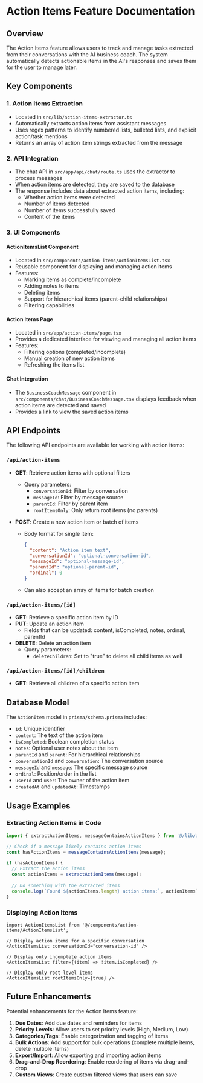 # Action Items Feature Documentation

## Overview

The Action Items feature allows users to track and manage tasks extracted from their conversations with the AI business coach. The system automatically detects actionable items in the AI's responses and saves them for the user to manage later.

## Key Components

### 1. Action Items Extraction

- Located in `src/lib/action-items-extractor.ts`
- Automatically extracts action items from assistant messages
- Uses regex patterns to identify numbered lists, bulleted lists, and explicit action/task mentions
- Returns an array of action item strings extracted from the message

### 2. API Integration

- The chat API in `src/app/api/chat/route.ts` uses the extractor to process messages
- When action items are detected, they are saved to the database
- The response includes data about extracted action items, including:
  - Whether action items were detected
  - Number of items detected
  - Number of items successfully saved
  - Content of the items

### 3. UI Components

#### ActionItemsList Component

- Located in `src/components/action-items/ActionItemsList.tsx`
- Reusable component for displaying and managing action items
- Features:
  - Marking items as complete/incomplete
  - Adding notes to items
  - Deleting items
  - Support for hierarchical items (parent-child relationships)
  - Filtering capabilities

#### Action Items Page

- Located in `src/app/action-items/page.tsx`
- Provides a dedicated interface for viewing and managing all action items
- Features:
  - Filtering options (completed/incomplete)
  - Manual creation of new action items
  - Refreshing the items list

#### Chat Integration

- The `BusinessCoachMessage` component in `src/components/chat/BusinessCoachMessage.tsx` displays feedback when action items are detected and saved
- Provides a link to view the saved action items

## API Endpoints

The following API endpoints are available for working with action items:

### `/api/action-items`

- **GET**: Retrieve action items with optional filters
  - Query parameters:
    - `conversationId`: Filter by conversation
    - `messageId`: Filter by message source
    - `parentId`: Filter by parent item
    - `rootItemsOnly`: Only return root items (no parents)
  
- **POST**: Create a new action item or batch of items
  - Body format for single item:
    ```json
    {
      "content": "Action item text",
      "conversationId": "optional-conversation-id",
      "messageId": "optional-message-id",
      "parentId": "optional-parent-id",
      "ordinal": 0
    }
    ```
  - Can also accept an array of items for batch creation

### `/api/action-items/[id]`

- **GET**: Retrieve a specific action item by ID
- **PUT**: Update an action item
  - Fields that can be updated: content, isCompleted, notes, ordinal, parentId
- **DELETE**: Delete an action item
  - Query parameters:
    - `deleteChildren`: Set to "true" to delete all child items as well

### `/api/action-items/[id]/children`

- **GET**: Retrieve all children of a specific action item

## Database Model

The `ActionItem` model in `prisma/schema.prisma` includes:

- `id`: Unique identifier
- `content`: The text of the action item
- `isCompleted`: Boolean completion status
- `notes`: Optional user notes about the item
- `parentId` and `parent`: For hierarchical relationships
- `conversationId` and `conversation`: The conversation source
- `messageId` and `message`: The specific message source
- `ordinal`: Position/order in the list
- `userId` and `user`: The owner of the action item
- `createdAt` and `updatedAt`: Timestamps

## Usage Examples

### Extracting Action Items in Code

```typescript
import { extractActionItems, messageContainsActionItems } from '@/lib/action-items-extractor';

// Check if a message likely contains action items
const hasActionItems = messageContainsActionItems(message);

if (hasActionItems) {
  // Extract the action items
  const actionItems = extractActionItems(message);
  
  // Do something with the extracted items
  console.log(`Found ${actionItems.length} action items:`, actionItems);
}
```

### Displaying Action Items

```tsx
import ActionItemsList from '@/components/action-items/ActionItemsList';

// Display action items for a specific conversation
<ActionItemsList conversationId="conversation-id" />

// Display only incomplete action items
<ActionItemsList filter={(item) => !item.isCompleted} />

// Display only root-level items
<ActionItemsList rootItemsOnly={true} />
```

## Future Enhancements

Potential enhancements for the Action Items feature:

1. **Due Dates**: Add due dates and reminders for items
2. **Priority Levels**: Allow users to set priority levels (High, Medium, Low)
3. **Categories/Tags**: Enable categorization and tagging of items
4. **Bulk Actions**: Add support for bulk operations (complete multiple items, delete multiple items)
5. **Export/Import**: Allow exporting and importing action items
6. **Drag-and-Drop Reordering**: Enable reordering of items via drag-and-drop
7. **Custom Views**: Create custom filtered views that users can save 